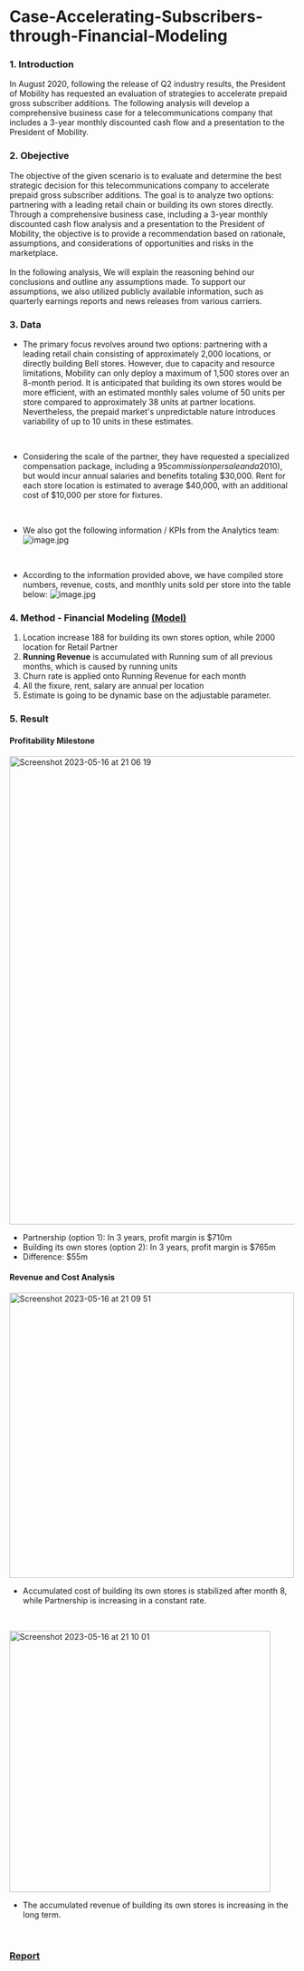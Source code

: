 # Case-Accelerating-Subscribers-through-Financial-Modeling

### 1. Introduction
In August 2020, following the release of Q2 industry results, the President of Mobility has requested an evaluation of strategies to accelerate prepaid gross subscriber additions. The following analysis will develop a comprehensive business case for a telecommunications company that includes a 3-year monthly discounted cash flow and a presentation to the President of Mobility.

### 2. Obejective
The objective of the given scenario is to evaluate and determine the best strategic decision for this telecommunications company to accelerate prepaid gross subscriber additions. The goal is to analyze two options: partnering with a leading retail chain or building its own stores directly. Through a comprehensive business case, including a 3-year monthly discounted cash flow analysis and a presentation to the President of Mobility, the objective is to provide a recommendation based on rationale, assumptions, and considerations of opportunities and risks in the marketplace. <br />
<br />
In the following analysis, We will explain the reasoning behind our conclusions and outline any assumptions made. To support our assumptions, we also utilized publicly available information, such as quarterly earnings reports and news releases from various carriers. 

### 3. Data
* The primary focus revolves around two options: partnering with a leading retail chain consisting of approximately 2,000 locations, or directly building Bell stores. However, due to capacity and resource limitations, Mobility can only deploy a maximum of 1,500 stores over an 8-month period. It is anticipated that building its own stores would be more efficient, with an estimated monthly sales volume of 50 units per store compared to approximately 38 units at partner locations. Nevertheless, the prepaid market's unpredictable nature introduces variability of up to 10 units in these estimates. <br />
<br />

* Considering the scale of the partner, they have requested a specialized compensation package, including a $95 commission per sale and a 20% share of revenue generated. In contrast, this telecommunications company plans to offer lower internal commissions ($10), but would incur annual salaries and benefits totaling $30,000. Rent for each store location is estimated to average $40,000, with an additional cost of $10,000 per store for fixtures.<br />
<br />

* We also got the following information / KPIs from the Analytics team:
![image.jpg](https://github.com/christychen65/Case-Profitability-Data-Analysis/assets/132826012/3e8ea6b2-6e75-4408-b1fd-661301a7603e)
<br />

* According to the information provided above, we have compiled store numbers, revenue, costs, and monthly units sold per store into the table below:
![image.jpg](https://github.com/christychen65/Case-Profitability-Data-Analysis/assets/132826012/57cad95f-f1d6-4cb1-9a85-fd9b17376ff1)


### 4. Method - Financial Modeling <b><a href="https://github.com/christychen65/Case-Accelerating-Subscribers-through-Financial-Modeling/blob/main/Financial%20Modeling%20Excel%20Doc/Case%20Analysis%20Modeling.xlsx">(Model)</a></b>

1. Location increase 188 for building its own stores option, while 2000 location for Retail Partner								
2. **Running Revenue** is accumulated with Running sum of all previous months, which is caused by running units								
3. Churn rate is applied onto Running Revenue for each month								
4. All the fixure, rent, salary are annual per location								
5. Estimate is going to be dynamic base on the adjustable parameter.	

### 5. Result

#### Profitability Milestone
<img width="826" alt="Screenshot 2023-05-16 at 21 06 19" src="https://github.com/christychen65/Case-Accelerating-Subscribers-through-Financial-Modeling/assets/132826012/96727e66-959e-445d-830f-a9b4982cdb80">

  * Partnership (option 1): In 3 years, profit margin is $710m <br />
  * Building its own stores (option 2): In 3 years, profit margin is $765m <br />
  * Difference: $55m <br />

#### Revenue and Cost Analysis
<img width="503" alt="Screenshot 2023-05-16 at 21 09 51" src="https://github.com/christychen65/Case-Accelerating-Subscribers-through-Financial-Modeling/assets/132826012/c9851f51-8c70-4519-b036-6c504fe38d9e"><br />
* Accumulated cost of building its own stores is stabilized after month 8, while Partnership is increasing in a constant rate.
 <br />
 
<img width="461" alt="Screenshot 2023-05-16 at 21 10 01" src="https://github.com/christychen65/Case-Accelerating-Subscribers-through-Financial-Modeling/assets/132826012/32f3aab2-1f18-4c19-8b0e-7b235e835dfe"><br />
* The accumulated revenue of building its own stores is increasing in the long term.

<br />

### <b><a href="https://github.com/christychen65/Case-Accelerating-Subscribers-through-Financial-Modeling/blob/main/Financial%20Modeling%20Excel%20Doc/Case%20Analysis%20Modeling.xlsx">Report</a></b>


